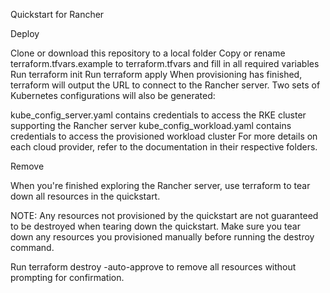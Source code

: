 Quickstart for Rancher

Deploy

Clone or download this repository to a local folder
Copy or rename terraform.tfvars.example to terraform.tfvars and fill in all required variables
Run terraform init
Run terraform apply
When provisioning has finished, terraform will output the URL to connect to the Rancher server. Two sets of Kubernetes configurations will also be generated:

kube_config_server.yaml contains credentials to access the RKE cluster supporting the Rancher server
kube_config_workload.yaml contains credentials to access the provisioned workload cluster
For more details on each cloud provider, refer to the documentation in their respective folders.

Remove

When you're finished exploring the Rancher server, use terraform to tear down all resources in the quickstart.

NOTE: Any resources not provisioned by the quickstart are not guaranteed to be destroyed when tearing down the quickstart. Make sure you tear down any resources you provisioned manually before running the destroy command.

Run terraform destroy -auto-approve to remove all resources without prompting for confirmation.